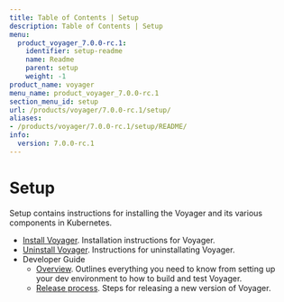 ```yaml
---
title: Table of Contents | Setup
description: Table of Contents | Setup
menu:
  product_voyager_7.0.0-rc.1:
    identifier: setup-readme
    name: Readme
    parent: setup
    weight: -1
product_name: voyager
menu_name: product_voyager_7.0.0-rc.1
section_menu_id: setup
url: /products/voyager/7.0.0-rc.1/setup/
aliases:
- /products/voyager/7.0.0-rc.1/setup/README/
info:
  version: 7.0.0-rc.1
---
```


# Setup

Setup contains instructions for installing the Voyager and its various components in Kubernetes.

- [Install Voyager](/products/voyager/7.0.0-rc.1/setup/install). Installation instructions for Voyager.
- [Uninstall Voyager](/products/voyager/7.0.0-rc.1/setup/uninstall). Instructions for uninstallating Voyager.
- Developer Guide
  - [Overview](/products/voyager/7.0.0-rc.1/setup/developer-guide/overview). Outlines everything you need to know from setting up your dev environment to how to build and test Voyager.
  - [Release process](/products/voyager/7.0.0-rc.1/setup/developer-guide/release). Steps for releasing a new version of Voyager.
